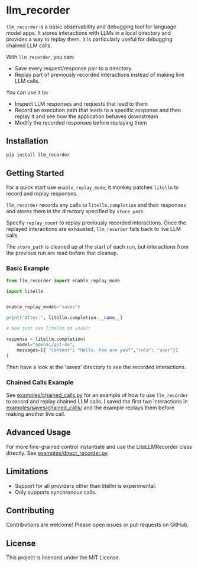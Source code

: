 # llm_recorder

`llm_recorder` is a basic observability and debugging tool for language model apps.
It stores interactions with LLMs in a local directory and provides a way to replay them.
It is particularly useful for debugging chained LLM calls.

With `llm_recorder`, you can:

- Save every request/response pair to a directory.
- Replay part of previously recorded interactions instead of making live LLM calls.

You can use it to:
- Inspect LLM responses and requests that lead to them
- Record an execution path that leads to a specific response and then replay it and see how the application behaves downstream
- Modify the recorded responses before replaying them

## Installation

```bash
pip install llm_recorder
```

## Getting Started

For a quick start use `enable_replay_mode`; it monkey patches `litellm` to record and replay responses.

`llm_recorder` records any calls to `litellm.completion` and their responses and stores them in the directory specified by `store_path`.

Specify `replay_count` to replay previously recorded interactions.
Once the replayed interactions are exhausted, `llm_recorder` falls back to live LLM calls.

The `store_path` is cleaned up at the start of each run, but interactions from the previous run are read before that cleanup.


### Basic Example

```python
from llm_recorder import enable_replay_mode

import litellm


enable_replay_mode(="saves")

print("After:", litellm.completion.__name__)

# Now just use litellm as usual:

response = litellm.completion(
    model="openai/gpt-4o",
    messages=[{ "content": "Hello, how are you?","role": "user"}]
)
```
Then have a look at the 'saves' directory to see the recorded interactions.

### Chained Calls Example
See [examples/chained_calls.py](examples/chained_calls.py) for an example of how to use `llm_recorder` to record and replay chained LLM calls.
I saved the first two interactions in [examples/saves/chained_calls/](examples/saves/chained_calls/) and the example
replays them before making another live call.

## Advanced Usage

For more fine-grained control instantiate and use the LiteLLMRecorder class directly.
See [examples/direct_recorder.py](examples/direct_recorder.py).

## Limitations

- Support for all providers other than litellm is experimental.
- Only supports synchronous calls.

## Contributing

Contributions are welcome! Please open issues or pull requests on GitHub.

## License

This project is licensed under the MIT License.


